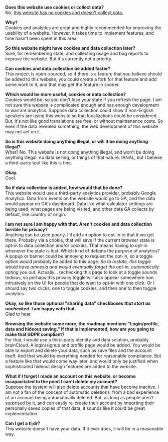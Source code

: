 ﻿**Does this website use cookies or collect data?** <br/>
No, <u>this website has no cookies and doesn't collect data.</u>

**Why?** <br/>
Cookies and analytics are great and highly recommended for improving the usability of a website. However, it takes time to implement features, and time hasn't been spent in this area.

**So this website might have cookies and data collection later?** <br/>
Sure, for remembering state, and collecting usage and bug reports to improve the website. But it's currently not a priority.

**Can cookies and data collection be added faster?** <br/>
This project is open-sourced, so if there is a feature that you believe should be added to this website, you could create a fork for that feature and add some work to it, and that may get the feature in sooner.

**Which would be more useful, cookies or data collection?** <br/>
Cookies would be, so you don't lose your state if you refresh the page. I am not sure this website is complicated enough and has enough development to warrant analytics. Suppose data collection could show if non-English speakers are using this website so that localizations could be considered. But, it's not like good translations are free, or without maintenance costs. So even if the data revealed something, the web development of this website may not act on it.

**So is this website doing anything illegal, or will it be doing anything illegal?** <br/>
What? No. This website is not doing anything illegal, and won't be doing anything illegal: no data selling, or things of that nature. IANAL, but I believe a third-party tool like this is fine.

**Okay.** <br/>
Cool.

**So if data collection is added, how would that be done?** <br/>
This website would use a third-party analytics provider, probably Google Analytics. Data from events on the website would go to GA, and the data would appear on GA's dashboard. Data like what calculator settings are being used, what pages are being visited, and other data GA collects by default, like country of origin.

**I am not sure I am happy with that. Aren't cookies and data collection terrible for privacy?** <br/>
Anything can be used poorly. I'll add an option to opt-in to that if we get there. Probably via a cookie, that will save if the current browser state is opt-in to data collection and/or cookies. That means having to opt-in whenever the state is lost. Which kind of defeats the purpose of analytics? A popup or banner could be annoying to request the opt-in, so a toggle option would probably be added to this page. *So to restate, this toggle would have amnesia and would eventually forget the opt-in, automatically opting you out.* Actually... rechecking this page to look at a toggle sounds tedious, so perhaps this privacy toggle will also appear somewhere non intrusively on the UI for people that do want to opt-in with one click. Or I should say two clicks, one to toggle cookies, and then one to then toggle analytics.

**Okay, so like those optional "sharing data" checkboxes *that start as unchecked.* I am happy with that.** <br/>
Glad to hear.

**Browsing the website some more, the roadmap mentions "Login/profile, data and hideout saving." If that is implemented, how are you going to make that GDPR compliant?**<br />
For that, I would use a third-party identity and data solution, probably brainCloud. A login/signup and profile page would be added. You would be able to export and delete your data, such as save files and the account itself. And that would be everything needed for reasonable compliance. But a feature like that would come way later, and would only be justified when sophisticated hideout design features are added to the website. 

**What if I forget I made an account on this website, or become incapacitated to the point I can't delete my account?**<br />
Suppose the system will also delete accounts that have become inactive. I am not a fan of the concept of automatic deletions, from a bad experience of an account being automatically deleted. But, as long as people aren't surprised by it, and can easily re-create their account by importing their personally saved copies of that data, it sounds like it could be great implementation. 

**Can I get a tl;dr?**<br />
This website doesn't have your data. If it ever does, it will be in a reasonable way.

<br/><br/>